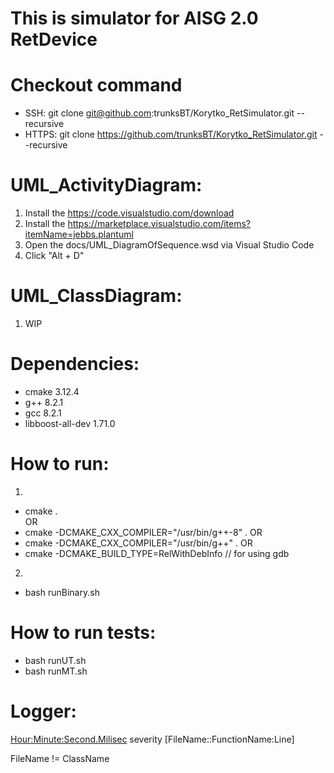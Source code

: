 # This is simulator for AISG 2.0 RetDevice  

# Checkout command  
- SSH: git clone git@github.com:trunksBT/Korytko_RetSimulator.git --recursive  
- HTTPS: git clone https://github.com/trunksBT/Korytko_RetSimulator.git --recursive  

# UML_ActivityDiagram:  
1. Install the https://code.visualstudio.com/download  
2. Install the https://marketplace.visualstudio.com/items?itemName=jebbs.plantuml  
3. Open the docs/UML_DiagramOfSequence.wsd via Visual Studio Code  
4. Click "Alt + D"  

# UML_ClassDiagram:  
1. WIP  

# Dependencies:
- cmake 3.12.4
- g++ 8.2.1 
- gcc 8.2.1
- libboost-all-dev 1.71.0

# How to run:  
1.  
- cmake .  
OR
- cmake -DCMAKE_CXX_COMPILER="/usr/bin/g++-8" .
OR
- cmake -DCMAKE_CXX_COMPILER="/usr/bin/g++" .
OR
- cmake -DCMAKE_BUILD_TYPE=RelWithDebInfo // for using gdb  
2.  
- bash runBinary.sh  
  
# How to run tests:  
- bash runUT.sh
- bash runMT.sh  

# Logger:  
<Hour:Minute:Second.Milisec> severity [FileName::FunctionName:Line]  

FileName != ClassName

